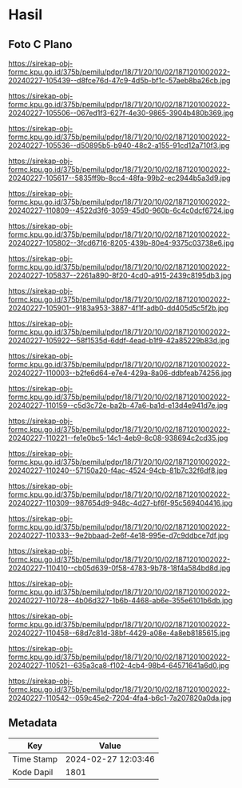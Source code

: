 # Hasil

## Foto C Plano

https://sirekap-obj-formc.kpu.go.id/375b/pemilu/pdpr/18/71/20/10/02/1871201002022-20240227-105439--d8fce76d-47c9-4d5b-bf1c-57aeb8ba26cb.jpg

https://sirekap-obj-formc.kpu.go.id/375b/pemilu/pdpr/18/71/20/10/02/1871201002022-20240227-105506--067ed1f3-627f-4e30-9865-3904b480b369.jpg

https://sirekap-obj-formc.kpu.go.id/375b/pemilu/pdpr/18/71/20/10/02/1871201002022-20240227-105536--d50895b5-b940-48c2-a155-91cd12a710f3.jpg

https://sirekap-obj-formc.kpu.go.id/375b/pemilu/pdpr/18/71/20/10/02/1871201002022-20240227-105617--5835ff9b-8cc4-48fa-99b2-ec2944b5a3d9.jpg

https://sirekap-obj-formc.kpu.go.id/375b/pemilu/pdpr/18/71/20/10/02/1871201002022-20240227-110809--4522d3f6-3059-45d0-960b-6c4c0dcf6724.jpg

https://sirekap-obj-formc.kpu.go.id/375b/pemilu/pdpr/18/71/20/10/02/1871201002022-20240227-105802--3fcd6716-8205-439b-80e4-9375c03738e6.jpg

https://sirekap-obj-formc.kpu.go.id/375b/pemilu/pdpr/18/71/20/10/02/1871201002022-20240227-105837--2261a890-8f20-4cd0-a915-2439c8195db3.jpg

https://sirekap-obj-formc.kpu.go.id/375b/pemilu/pdpr/18/71/20/10/02/1871201002022-20240227-105901--9183a953-3887-4f1f-adb0-dd405d5c5f2b.jpg

https://sirekap-obj-formc.kpu.go.id/375b/pemilu/pdpr/18/71/20/10/02/1871201002022-20240227-105922--58f1535d-6ddf-4ead-b1f9-42a85229b83d.jpg

https://sirekap-obj-formc.kpu.go.id/375b/pemilu/pdpr/18/71/20/10/02/1871201002022-20240227-110003--b2fe6d64-e7e4-429a-8a06-ddbfeab74256.jpg

https://sirekap-obj-formc.kpu.go.id/375b/pemilu/pdpr/18/71/20/10/02/1871201002022-20240227-110159--c5d3c72e-ba2b-47a6-ba1d-e13d4e941d7e.jpg

https://sirekap-obj-formc.kpu.go.id/375b/pemilu/pdpr/18/71/20/10/02/1871201002022-20240227-110221--fe1e0bc5-14c1-4eb9-8c08-938694c2cd35.jpg

https://sirekap-obj-formc.kpu.go.id/375b/pemilu/pdpr/18/71/20/10/02/1871201002022-20240227-110240--57150a20-f4ac-4524-94cb-81b7c32f6df8.jpg

https://sirekap-obj-formc.kpu.go.id/375b/pemilu/pdpr/18/71/20/10/02/1871201002022-20240227-110309--987654d9-948c-4d27-bf6f-95c569404416.jpg

https://sirekap-obj-formc.kpu.go.id/375b/pemilu/pdpr/18/71/20/10/02/1871201002022-20240227-110333--9e2bbaad-2e6f-4e18-995e-d7c9ddbce7df.jpg

https://sirekap-obj-formc.kpu.go.id/375b/pemilu/pdpr/18/71/20/10/02/1871201002022-20240227-110410--cb05d639-0f58-4783-9b78-18f4a584bd8d.jpg

https://sirekap-obj-formc.kpu.go.id/375b/pemilu/pdpr/18/71/20/10/02/1871201002022-20240227-110728--4b06d327-1b6b-4468-ab6e-355e6101b6db.jpg

https://sirekap-obj-formc.kpu.go.id/375b/pemilu/pdpr/18/71/20/10/02/1871201002022-20240227-110458--68d7c81d-38bf-4429-a08e-4a8eb8185615.jpg

https://sirekap-obj-formc.kpu.go.id/375b/pemilu/pdpr/18/71/20/10/02/1871201002022-20240227-110521--635a3ca8-f102-4cb4-98b4-64571641a6d0.jpg

https://sirekap-obj-formc.kpu.go.id/375b/pemilu/pdpr/18/71/20/10/02/1871201002022-20240227-110542--059c45e2-7204-4fa4-b6c1-7a207820a0da.jpg


## Metadata

| Key        | Value               |
| ---------- | ------------------- |
| Time Stamp | 2024-02-27 12:03:46 |
| Kode Dapil | 1801                |



